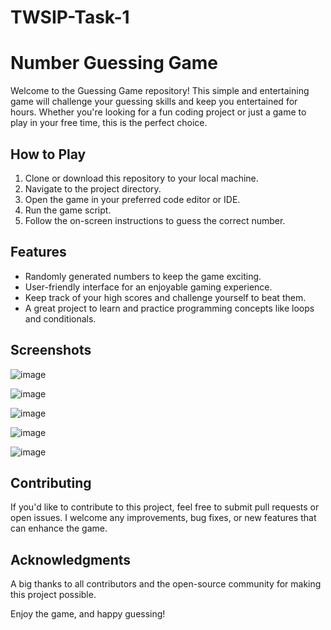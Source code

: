 # TWSIP-Task-1

# **Number Guessing Game**



Welcome to the Guessing Game repository! This simple and entertaining game will challenge your guessing skills and keep you entertained for hours. Whether you're looking for a fun coding project or just a game to play in your free time, this is the perfect choice.

## How to Play

1. Clone or download this repository to your local machine.
2. Navigate to the project directory.
3. Open the game in your preferred code editor or IDE.
4. Run the game script.
5. Follow the on-screen instructions to guess the correct number.

## Features

- Randomly generated numbers to keep the game exciting.
- User-friendly interface for an enjoyable gaming experience.
- Keep track of your high scores and challenge yourself to beat them.
- A great project to learn and practice programming concepts like loops and conditionals.

## Screenshots
![image](https://github.com/KM9110/TWSIP-Task-1/assets/87354852/f32960b4-d4c0-40ea-a6ed-76bab67e119a)


![image](https://github.com/KM9110/TWSIP-Task-1/assets/87354852/75e896fa-644c-47aa-942f-aec90896fb71)


![image](https://github.com/KM9110/TWSIP-Task-1/assets/87354852/87d0de82-094a-424e-9df2-b06bb0717ec1)


![image](https://github.com/KM9110/TWSIP-Task-1/assets/87354852/a5043677-61fa-4614-b4bb-21693eab861f)


![image](https://github.com/KM9110/TWSIP-Task-1/assets/87354852/77319aed-233e-40fd-a7b1-e46fa66abaf4)



## Contributing

If you'd like to contribute to this project, feel free to submit pull requests or open issues. I welcome any improvements, bug fixes, or new features that can enhance the game.


## Acknowledgments

A big thanks to all contributors and the open-source community for making this project possible.

Enjoy the game, and happy guessing!
